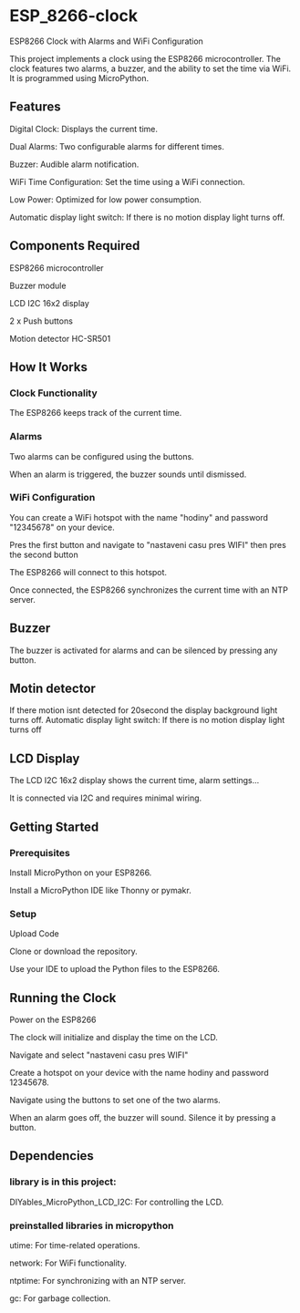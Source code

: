 # ESP_8266-clock
ESP8266 Clock with Alarms and WiFi Configuration

This project implements a clock using the ESP8266 microcontroller. The clock features two alarms, a buzzer, and the ability to set the time via WiFi. It is programmed using MicroPython.

## Features
Digital Clock: Displays the current time.

Dual Alarms: Two configurable alarms for different times.

Buzzer: Audible alarm notification.

WiFi Time Configuration: Set the time using a WiFi connection.

Low Power: Optimized for low power consumption.

Automatic display light switch: If there is no motion display light turns off.

## Components Required
ESP8266 microcontroller

Buzzer module

LCD I2C 16x2 display

2 x Push buttons

Motion detector HC-SR501

## How It Works
### Clock Functionality

The ESP8266 keeps track of the current time.

### Alarms

Two alarms can be configured using the buttons.

When an alarm is triggered, the buzzer sounds until dismissed.
### WiFi Configuration

You can create a WiFi hotspot with the name "hodiny" and password "12345678" on your device.

Pres the first button and navigate to "nastaveni casu pres WIFI" then pres the second button

The ESP8266 will connect to this hotspot.

Once connected, the ESP8266 synchronizes the current time with an NTP server.

## Buzzer
The buzzer is activated for alarms and can be silenced by pressing any button.

## Motin detector
If there motion isnt detected for 20second the display background light turns off.
Automatic display light switch: If there is no motion display light turns off

## LCD Display
The LCD I2C 16x2 display shows the current time, alarm settings...

It is connected via I2C and requires minimal wiring.

## Getting Started
### Prerequisites
Install MicroPython on your ESP8266.

Install a MicroPython IDE like Thonny or pymakr.

### Setup
Upload Code

Clone or download the repository.

Use your IDE to upload the Python files to the ESP8266.

## Running the Clock
Power on the ESP8266

The clock will initialize and display the time on the LCD.

Navigate and select "nastaveni casu pres WIFI"

Create a hotspot on your device with the name hodiny and password 12345678.

Navigate using the buttons to set one of the two alarms.

When an alarm goes off, the buzzer will sound. Silence it by pressing a button.

## Dependencies

### library is in this project: 
  DIYables_MicroPython_LCD_I2C: For controlling the LCD.

### preinstalled libraries in micropython
utime: For time-related operations.

network: For WiFi functionality.

ntptime: For synchronizing with an NTP server.

gc: For garbage collection.
